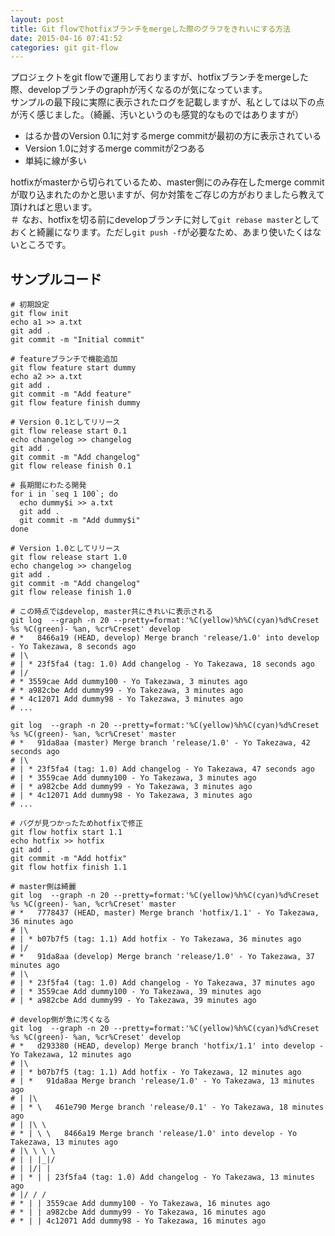 ```yaml
---
layout: post
title: Git flowでhotfixブランチをmergeした際のグラフをきれいにする方法
date: 2015-04-16 07:41:52
categories: git git-flow
---
```

<p>プロジェクトをgit flowで運用しておりますが、hotfixブランチをmergeした際、developブランチのgraphが汚くなるのが気になっています。<br>
サンプルの最下段に実際に表示されたログを記載しますが、私としては以下の点が汚く感じました。（綺麗、汚いというのも感覚的なものではありますが）</p>

<ul>
<li>はるか昔のVersion 0.1に対するmerge commitが最初の方に表示されている</li>
<li>Version 1.0に対するmerge commitが2つある</li>
<li>単純に線が多い</li>
</ul>

<p>hotfixがmasterから切られているため、master側にのみ存在したmerge commitが取り込まれたのかと思いますが、何か対策をご存じの方がおりましたら教えて頂ければと思います。<br>
＃ なお、hotfixを切る前にdevelopブランチに対して<code>git rebase master</code>としておくと綺麗になります。ただし<code>git push -f</code>が必要なため、あまり使いたくはないところです。</p>

<h2>サンプルコード</h2>

<pre><code># 初期設定
git flow init
echo a1 &gt;&gt; a.txt
git add .
git commit -m "Initial commit"

# featureブランチで機能追加
git flow feature start dummy
echo a2 &gt;&gt; a.txt
git add .
git commit -m "Add feature"
git flow feature finish dummy

# Version 0.1としてリリース
git flow release start 0.1
echo changelog &gt;&gt; changelog
git add .
git commit -m "Add changelog"
git flow release finish 0.1

# 長期間にわたる開発
for i in `seq 1 100`; do
  echo dummy$i &gt;&gt; a.txt
  git add .
  git commit -m "Add dummy$i"
done

# Version 1.0としてリリース
git flow release start 1.0
echo changelog &gt;&gt; changelog
git add .
git commit -m "Add changelog"
git flow release finish 1.0

# この時点ではdevelop, master共にきれいに表示される
git log  --graph -n 20 --pretty=format:'%C(yellow)%h%C(cyan)%d%Creset %s %C(green)- %an, %cr%Creset' develop
# *   8466a19 (HEAD, develop) Merge branch 'release/1.0' into develop - Yo Takezawa, 8 seconds ago
# |\
# | * 23f5fa4 (tag: 1.0) Add changelog - Yo Takezawa, 18 seconds ago
# |/
# * 3559cae Add dummy100 - Yo Takezawa, 3 minutes ago
# * a982cbe Add dummy99 - Yo Takezawa, 3 minutes ago
# * 4c12071 Add dummy98 - Yo Takezawa, 3 minutes ago
# ...

git log  --graph -n 20 --pretty=format:'%C(yellow)%h%C(cyan)%d%Creset %s %C(green)- %an, %cr%Creset' master
# *   91da8aa (master) Merge branch 'release/1.0' - Yo Takezawa, 42 seconds ago
# |\
# | * 23f5fa4 (tag: 1.0) Add changelog - Yo Takezawa, 47 seconds ago
# | * 3559cae Add dummy100 - Yo Takezawa, 3 minutes ago
# | * a982cbe Add dummy99 - Yo Takezawa, 3 minutes ago
# | * 4c12071 Add dummy98 - Yo Takezawa, 3 minutes ago
# ...

# バグが見つかったためhotfixで修正
git flow hotfix start 1.1
echo hotfix &gt;&gt; hotfix
git add .
git commit -m "Add hotfix"
git flow hotfix finish 1.1

# master側は綺麗
git log  --graph -n 20 --pretty=format:'%C(yellow)%h%C(cyan)%d%Creset %s %C(green)- %an, %cr%Creset' master
# *   7778437 (HEAD, master) Merge branch 'hotfix/1.1' - Yo Takezawa, 36 minutes ago
# |\
# | * b07b7f5 (tag: 1.1) Add hotfix - Yo Takezawa, 36 minutes ago
# |/
# *   91da8aa (develop) Merge branch 'release/1.0' - Yo Takezawa, 37 minutes ago
# |\
# | * 23f5fa4 (tag: 1.0) Add changelog - Yo Takezawa, 37 minutes ago
# | * 3559cae Add dummy100 - Yo Takezawa, 39 minutes ago
# | * a982cbe Add dummy99 - Yo Takezawa, 39 minutes ago

# develop側が急に汚くなる
git log  --graph -n 20 --pretty=format:'%C(yellow)%h%C(cyan)%d%Creset %s %C(green)- %an, %cr%Creset' develop
# *   d293380 (HEAD, develop) Merge branch 'hotfix/1.1' into develop - Yo Takezawa, 12 minutes ago
# |\
# | * b07b7f5 (tag: 1.1) Add hotfix - Yo Takezawa, 12 minutes ago
# | *   91da8aa Merge branch 'release/1.0' - Yo Takezawa, 13 minutes ago
# | |\
# | * \   461e790 Merge branch 'release/0.1' - Yo Takezawa, 18 minutes ago
# | |\ \
# * | \ \   8466a19 Merge branch 'release/1.0' into develop - Yo Takezawa, 13 minutes ago
# |\ \ \ \
# | | |_|/
# | |/| |
# | * | | 23f5fa4 (tag: 1.0) Add changelog - Yo Takezawa, 13 minutes ago
# |/ / /
# * | | 3559cae Add dummy100 - Yo Takezawa, 16 minutes ago
# * | | a982cbe Add dummy99 - Yo Takezawa, 16 minutes ago
# * | | 4c12071 Add dummy98 - Yo Takezawa, 16 minutes ago
</code></pre>
